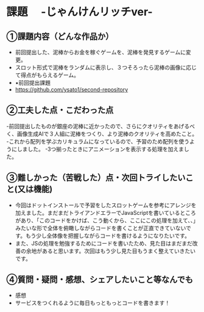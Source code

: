 # 課題　 -じゃんけんリッチver-

## ①課題内容（どんな作品か）
- 前回提出した、泥棒からお金を稼ぐゲームを、泥棒を発見するゲームに変更。
- スロット形式で泥棒をランダムに表示し、３つそろったら泥棒の画像に応じて得点がもらえるゲーム。
- ▪️前回提出課題
- https://github.com/ysato1/second-repository


## ②工夫した点・こだわった点
-前回提出したものが銀座の泥棒に近かったので、さらにクオリティをあげるべく、画像生成AIで３人組に泥棒をつくり、より泥棒のクオリティを高めたこと。
-これから配列を学ぶカリキュラムになっているので、予習のため配列を使うようにしました。
-3つ揃ったときにアニメーションを表示する処理を加えました。

## ③難しかった（苦戦した）点・次回トライしたいこと(又は機能)
- 今回はドットインストールで予習をしたスロットゲームを参考にアレンジを加えました。まだまだトライアンドエラーでJavaScriptを書いているところがあり、「このコードをかけば、こう動くから、ここにこの処理を加えて、、」みたいな形で全体を俯瞰しながらコードを書くことが正直できていないです。もう少し全体像を把握しながらコードを書けるようになりたいです。
- また、JSの処理を勉強するためにコードを書いたため、見た目はまだまだ改善の余地があると思います。次回はもう少し見た目もうまく整えていきたいです。

## ④質問・疑問・感想、シェアしたいこと等なんでも
- 感想
- サービスをつくれるように毎日もっともっとコードを書きます！
